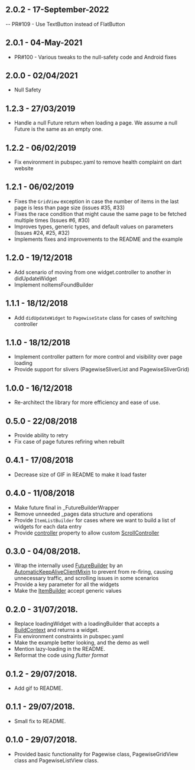 ## 2.0.2 - 17-September-2022
-- PR#109 - Use TextButton instead of FlatButton

## 2.0.1 - 04-May-2021

- PR#100 - Various tweaks to the null-safety code and Android fixes

## 2.0.0 - 02/04/2021

- Null Safety

## 1.2.3 - 27/03/2019

- Handle a null Future return when loading a page. We assume a null Future is the same as an empty one.

## 1.2.2 - 06/02/2019

- Fix environment in pubspec.yaml to remove health complaint on dart website

## 1.2.1 - 06/02/2019

- Fixes the `GridView` exception in case the number of items in the last page is less than page size (issues #35, #33)
- Fixes the race condition that might cause the same page to be fetched multiple times (Issues #6, #30)
- Improves types, generic types, and default values on parameters (Issues #24, #25, #32)
- Implements fixes and improvements to the README and the example

## 1.2.0 - 19/12/2018

- Add scenario of moving from one widget.controller to another in didUpdateWidget
- Implement noItemsFoundBuilder

## 1.1.1 - 18/12/2018

- Add `didUpdateWidget` to `PagewiseState` class for cases of switching controller

## 1.1.0 - 18/12/2018

- Implement controller pattern for more control and visibility over page loading
- Provide support for slivers (PagewiseSliverList and PagewiseSliverGrid)

## 1.0.0 - 16/12/2018

- Re-architect the library for more efficiency and ease of use.

## 0.5.0 - 22/08/2018

- Provide ability to retry
- Fix case of page futures refiring when rebuilt

## 0.4.1 - 17/08/2018

- Decrease size of GIF in README to make it load faster

## 0.4.0 - 11/08/2018

- Make future final in \_FutureBuilderWrapper
- Remove unneeded \_pages data structure and operations
- Provide `ItemListBuilder` for cases where we want to build a list of widgets for each data entry
- Provide [controller](https://pub.dartlang.org/documentation/flutter_pagewise/latest/flutter_pagewise/Pagewise/errorBuilder.html) property to allow custom [ScrollController](https://docs.flutter.io/flutter/widgets/ScrollController-class.html)

## 0.3.0 - 04/08/2018.

- Wrap the internally used [FutureBuilder](https://docs.flutter.io/flutter/widgets/FutureBuilder-class.html) by an [AutomaticKeepAliveClientMixin](https://docs.flutter.io/flutter/widgets/AutomaticKeepAliveClientMixin-class.html) to prevent from re-firing, causing unnecessary traffic, and scrolling issues in some scenarios
- Provide a key parameter for all the widgets
- Make the [ItemBuilder](https://pub.dartlang.org/documentation/flutter_pagewise/latest/flutter_pagewise/ItemBuilder.html) accept generic values

## 0.2.0 - 31/07/2018.

- Replace loadingWidget with a loadingBuilder that accepts a [BuildContext](https://docs.flutter.io/flutter/widgets/BuildContext-class.html) and returns a widget.
- Fix environment constraints in pubspec.yaml
- Make the example better looking, and the demo as well
- Mention lazy-loading in the README.
- Reformat the code using _flutter format_

## 0.1.2 - 29/07/2018.

- Add gif to README.

## 0.1.1 - 29/07/2018.

- Small fix to README.

## 0.1.0 - 29/07/2018.

- Provided basic functionality for Pagewise class, PagewiseGridView class and PagewiseListView class.
